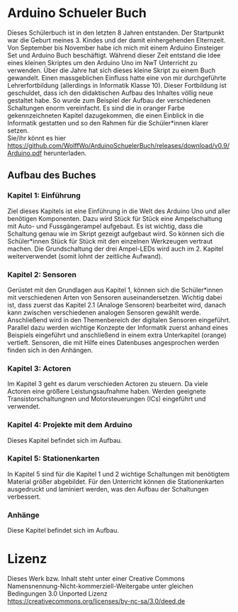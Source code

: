 # Arduino Schueler Buch

Dieses Schülerbuch ist in den letzten 8 Jahren entstanden. Der Startpunkt war die Geburt meines 3. Kindes und der damit einhergehenden Elternzeit. Von September bis November habe ich mich mit einem Arduino Einsteiger Set und Arduino Buch beschäftigt. Während dieser Zeit entstand die Idee eines kleinen Skriptes um den Arduino Uno im NwT Unterricht zu verwenden. Über die Jahre hat sich dieses kleine Skript zu einem Buch gewandelt. Einen massgeblichen Einfluss hatte eine von mir durchgeführte Lehrerfortbildung (allerdings in Informatik Klasse 10). Dieser Fortbildung ist geschuldet, dass ich den didaktischen Aufbau des Inhaltes völlig neue gestaltet habe. So wurde zum Beispiel der Aufbau der verschiedenen Schaltungen enorm vereinfacht. Es sind die in oranger Farbe gekennzeichneten Kapitel dazugekommen, die einen Einblick in die Informatik gestatten und so den Rahmen für die Schüler*innen klarer setzen.      
Sie/ihr könnt es hier https://github.com/WolffWo/ArduinoSchuelerBuch/releases/download/v0.9/Arduino.pdf herunterladen.
## Aufbau des Buches

### Kapitel 1: Einführung

Ziel dieses Kapitels ist eine Einführung in die Welt des Arduino Uno und aller benötigen Komponenten. Dazu wird Stück für Stück eine Ampelschaltung mit Auto- und Fussgängerampel aufgebaut. Es ist wichtig, dass die Schaltung genau wie im Skript gezeigt aufgebaut wird. So können sich die Schüler*innen Stück für Stück mit den einzelnen Werkzeugen vertraut machen. Die Grundschaltung der drei Ampel-LEDs wird auch im 2. Kapitel weiterverwendet (somit lohnt der zeitliche Aufwand).

### Kapitel 2:  Sensoren

Gerüstet mit den Grundlagen aus Kapitel 1, können sich die Schüler*innen mit verschiedenen Arten von Sensoren auseinandersetzen.
Wichtig dabei ist, dass zuerst das Kapitel 2.1 (Analoge Sensoren) bearbeitet wird, danach kann zwischen verschiedenen analogen Sensoren gewählt werde. Anschließend wird in den Themenbereich der digitalen Sensoren eingeführt. Parallel dazu werden wichtige Konzepte der Informatik zuerst anhand eines Beispiels eingeführt und anschließend in einem extra Unterkapitel (orange) vertieft. Sensoren, die mit Hilfe eines Datenbuses angesprochen werden finden sich in den Anhängen.

### Kapitel 3:  Actoren

Im Kapitel 3 geht es darum verschieden Actoren zu steuern. Da viele Actoren eine größere Leistungsaufnahme haben. Werden geeignete Transistorschaltungnen und Motorsteuerungen (ICs) eingeführt und verwendet.

### Kapitel 4: Projekte mit dem Arduino

Dieses Kapitel befindet sich im Aufbau.

### Kapitel 5: Stationenkarten

In Kapitel 5 sind für die Kapitel 1 und 2 wichtige Schaltungen mit benötigtem Material größer abgebildet. Für den Unterricht können die Stationenkarten ausgedruckt und laminiert werden, was den Aufbau der Schaltungen verbessert.

### Anhänge

Diese Kapitel befindet sich im Aufbau.

# Lizenz

Dieses Werk bzw. Inhalt steht unter einer Creative Commons Namensnennung-Nicht-kommerziell-Weitergabe unter gleichen Bedingungen 3.0 Unported Lizenz
https://creativecommons.org/licenses/by-nc-sa/3.0/deed.de       
